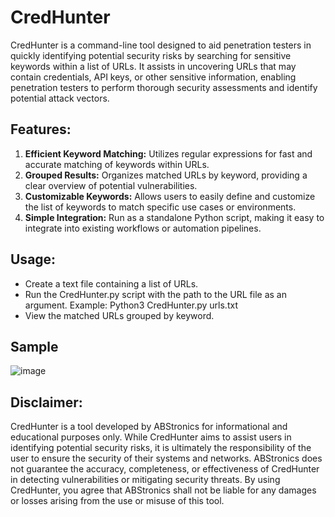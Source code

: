 # CredHunter

CredHunter is a command-line tool designed to aid penetration testers in quickly identifying potential security risks by searching for sensitive keywords within a list of URLs. It assists in uncovering URLs that may contain credentials, API keys, or other sensitive information, enabling penetration testers to perform thorough security assessments and identify potential attack vectors.

## Features:

1. **Efficient Keyword Matching:** Utilizes regular expressions for fast and accurate matching of keywords within URLs.
2. **Grouped Results:** Organizes matched URLs by keyword, providing a clear overview of potential vulnerabilities.
3. **Customizable Keywords:** Allows users to easily define and customize the list of keywords to match specific use cases or environments.
4. **Simple Integration:** Run as a standalone Python script, making it easy to integrate into existing workflows or automation pipelines.

## Usage:

* Create a text file containing a list of URLs.
* Run the CredHunter.py script with the path to the URL file as an argument. Example: Python3 CredHunter.py urls.txt
* View the matched URLs grouped by keyword.

## Sample

![image](https://github.com/AS-AbdulSamad/CredHunter/assets/116205223/36ff18f0-70a1-4c07-a59f-26a68b825447)

## Disclaimer:

CredHunter is a tool developed by ABStronics for informational and educational purposes only. While CredHunter aims to assist users in identifying potential security risks, it is ultimately the responsibility of the user to ensure the security of their systems and networks. ABStronics does not guarantee the accuracy, completeness, or effectiveness of CredHunter in detecting vulnerabilities or mitigating security threats. By using CredHunter, you agree that ABStronics shall not be liable for any damages or losses arising from the use or misuse of this tool.
